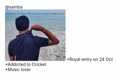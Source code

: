 @samba<br>
<img src="ssr.jpg" width="200" />
*Royal entry on 24 Oct <br>
*Addicted to Cricket <br>
*Music lover <br>


